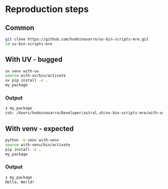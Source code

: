 # Reproduction steps

## Common

```bash
git clone https://github.com/hodeinavarro/uv-bin-scripts-mre.git
cd uv-bin-scripts-mre
```

## With UV - bugged

```bash
uv venv with-uv
source with-uv/bin/activate
uv pip install -e .
my_package
```

### Output

```bash
❯ my_package
zsh: /Users/hodeinavarro/Developer/astral.sh/uv-bin-scripts-mre/with-uv/bin/my_package: bad interpreter: /Users/hodeinavarro/Library/Caches/uv/.tmp0DXsam/.venv/bin/python: no such file or directory
```

## With venv - expected

```bash
python -m venv with-venv
source with-venv/bin/activate
pip install -e .
my_package
```

### Output

```bash
❯ my_package
Hello, World!
```
